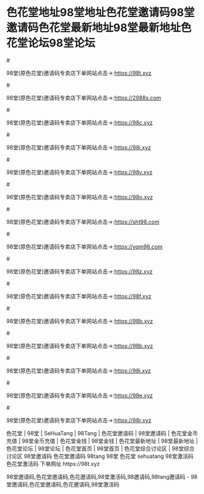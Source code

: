 # 色花堂地址98堂地址色花堂邀请码98堂邀请码色花堂最新地址98堂最新地址色花堂论坛98堂论坛

#<p>98堂(原色花堂)邀请码专卖店下单网站点击→:https://98t.xyz</p>
#<p>98堂(原色花堂)邀请码专卖店下单网站点击→:https://2988s.com</p>
#<p>98堂(原色花堂)邀请码专卖店下单网站点击→:https://98c.xyz</p>
#<p>98堂(原色花堂)邀请码专卖店下单网站点击→:https://98i.xyz</p>
#<p>98堂(原色花堂)邀请码专卖店下单网站点击→:https://98v.xyz</p>
#<p>98堂(原色花堂)邀请码专卖店下单网站点击→:https://98o.xyz</p>
#<p>98堂(原色花堂)邀请码专卖店下单网站点击→:https://sht98.com</p>
#<p>98堂(原色花堂)邀请码专卖店下单网站点击→:https://yqm98.com</p>
#<p>98堂(原色花堂)邀请码专卖店下单网站点击→:https://98z.xyz</p>
#<p>98堂(原色花堂)邀请码专卖店下单网站点击→:https://98f.xyz</p>
#<p>98堂(原色花堂)邀请码专卖店下单网站点击→:https://98b.xyz</p>
#<p>98堂(原色花堂)邀请码专卖店下单网站点击→:https://98b.xyz</p>
#<p>98堂(原色花堂)邀请码专卖店下单网站点击→:https://98j.xyz</p>
#<p>98堂(原色花堂)邀请码专卖店下单网站点击→:https://98e.xyz</p>
#<p>98堂(原色花堂)邀请码专卖店下单网站点击→:https://98r.xyz</p>

<p>色花堂 | 98堂 | SeHuaTang | 98Tang | 色花堂邀请码 | 98堂邀请码 | 色花堂金币充值 | 98堂金币充值 | 色花堂金钱 | 98堂金钱 | 色花堂最新地址 | 98堂最新地址 | 色花堂论坛 | 98堂论坛 | 色花堂首页 | 98堂首页 | 色花堂综合讨论区 | 98堂综合讨论区
98堂邀请码 色花堂邀请码 98tang 98堂 色花堂 sehuatang 98堂激活码 色花堂激活码 下单网址 https://98t.xyz</p>
<p>98堂邀请码,色花堂邀请码,色花邀请码,98堂激活码,98邀请码,98tang邀请码 - 98堂邀请码,色花堂邀请码,色花邀请码,98堂激活码</p>
